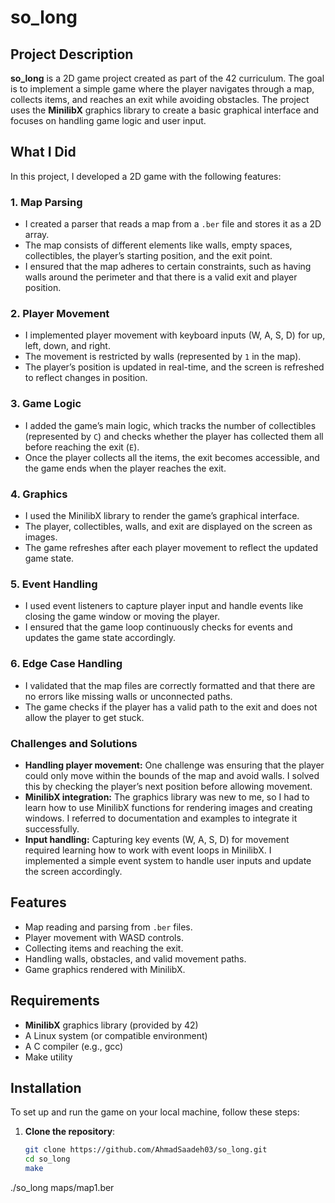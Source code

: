 # so_long

## Project Description
**so_long** is a 2D game project created as part of the 42 curriculum. The goal is to implement a simple game where the player navigates through a map, collects items, and reaches an exit while avoiding obstacles. The project uses the **MinilibX** graphics library to create a basic graphical interface and focuses on handling game logic and user input.

## What I Did
In this project, I developed a 2D game with the following features:

### 1. **Map Parsing**
   - I created a parser that reads a map from a `.ber` file and stores it as a 2D array.
   - The map consists of different elements like walls, empty spaces, collectibles, the player’s starting position, and the exit point.
   - I ensured that the map adheres to certain constraints, such as having walls around the perimeter and that there is a valid exit and player position.

### 2. **Player Movement**
   - I implemented player movement with keyboard inputs (W, A, S, D) for up, left, down, and right.
   - The movement is restricted by walls (represented by `1` in the map).
   - The player’s position is updated in real-time, and the screen is refreshed to reflect changes in position.

### 3. **Game Logic**
   - I added the game’s main logic, which tracks the number of collectibles (represented by `C`) and checks whether the player has collected them all before reaching the exit (`E`).
   - Once the player collects all the items, the exit becomes accessible, and the game ends when the player reaches the exit.

### 4. **Graphics**
   - I used the MinilibX library to render the game’s graphical interface.
   - The player, collectibles, walls, and exit are displayed on the screen as images.
   - The game refreshes after each player movement to reflect the updated game state.

### 5. **Event Handling**
   - I used event listeners to capture player input and handle events like closing the game window or moving the player.
   - I ensured that the game loop continuously checks for events and updates the game state accordingly.

### 6. **Edge Case Handling**
   - I validated that the map files are correctly formatted and that there are no errors like missing walls or unconnected paths.
   - The game checks if the player has a valid path to the exit and does not allow the player to get stuck.

### Challenges and Solutions
- **Handling player movement:** One challenge was ensuring that the player could only move within the bounds of the map and avoid walls. I solved this by checking the player’s next position before allowing movement.
- **MinilibX integration:** The graphics library was new to me, so I had to learn how to use MinilibX functions for rendering images and creating windows. I referred to documentation and examples to integrate it successfully.
- **Input handling:** Capturing key events (W, A, S, D) for movement required learning how to work with event loops in MinilibX. I implemented a simple event system to handle user inputs and update the screen accordingly.

## Features
- Map reading and parsing from `.ber` files.
- Player movement with WASD controls.
- Collecting items and reaching the exit.
- Handling walls, obstacles, and valid movement paths.
- Game graphics rendered with MinilibX.

## Requirements
- **MinilibX** graphics library (provided by 42)
- A Linux system (or compatible environment)
- A C compiler (e.g., gcc)
- Make utility

## Installation
To set up and run the game on your local machine, follow these steps:

1. **Clone the repository**:
   ```bash
   git clone https://github.com/AhmadSaadeh03/so_long.git
   cd so_long
   make
./so_long maps/map1.ber
